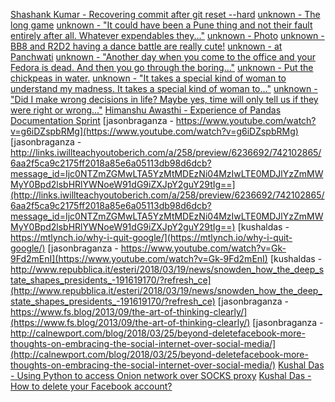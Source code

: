[Shashank Kumar - Recovering commit after git reset --hard](https://blog.shanky.xyz/recovering-commit-after-git-reset--hard.html)
[unknown - The long game](http://kshithijiyer.tumblr.com/post/172192002698)
[unknown - "It could have been a Pune thing and not their fault entirely after all. Whatever expendables they..."](http://kshithijiyer.tumblr.com/post/172185617179)
[unknown - Photo](http://kshithijiyer.tumblr.com/post/172172494099)
[unknown - BB8 and R2D2 having a dance battle are really cute!](http://kshithijiyer.tumblr.com/post/172172435459)
[unknown - at Panchwati](http://kshithijiyer.tumblr.com/post/172138639869)
[unknown - "Another day when you come to the office and your Fedora is dead. And then you go through the boring..."](http://kshithijiyer.tumblr.com/post/172128131359)
[unknown - Put the chickpeas in water.](http://kshithijiyer.tumblr.com/post/172073666344)
[unknown - "It takes a special kind of woman to understand my madness. It takes a special kind of woman to..."](http://kshithijiyer.tumblr.com/post/172073390139)
[unknown - "Did I make wrong decisions in life?
Maybe yes, time will only tell us if they were right or wrong..."](http://kshithijiyer.tumblr.com/post/171930681615)
[Himanshu Awasthi - Experience of  Pandas Documentation Sprint](https://kanpurpython.wordpress.com/2018/03/15/experience-of-pandas-documentation-sprint/)
[jasonbraganza - https://www.youtube.com/watch?v=g6iDZspbRMg](https://www.youtube.com/watch?v=g6iDZspbRMg)
[jasonbraganza - http://links.iwillteachyoutoberich.com/a/258/preview/6236692/742102865/6aa2f5ca9c2175ff2018a85e6a05113db98d6dcb?message_id=Ijc0NTZmZGMwLTA5YzMtMDEzNi04MzIwLTE0MDJlYzZmMWMyY0Bpd2lsbHRlYWNoeW91dG9iZXJpY2guY29tIg==](http://links.iwillteachyoutoberich.com/a/258/preview/6236692/742102865/6aa2f5ca9c2175ff2018a85e6a05113db98d6dcb?message_id=Ijc0NTZmZGMwLTA5YzMtMDEzNi04MzIwLTE0MDJlYzZmMWMyY0Bpd2lsbHRlYWNoeW91dG9iZXJpY2guY29tIg==)
[kushaldas - https://mtlynch.io/why-i-quit-google/](https://mtlynch.io/why-i-quit-google/)
[jasonbraganza - https://www.youtube.com/watch?v=Gk-9Fd2mEnI](https://www.youtube.com/watch?v=Gk-9Fd2mEnI)
[kushaldas - http://www.repubblica.it/esteri/2018/03/19/news/snowden_how_the_deep_state_shapes_presidents_-191619170/?refresh_ce](http://www.repubblica.it/esteri/2018/03/19/news/snowden_how_the_deep_state_shapes_presidents_-191619170/?refresh_ce)
[jasonbraganza - https://www.fs.blog/2013/09/the-art-of-thinking-clearly/](https://www.fs.blog/2013/09/the-art-of-thinking-clearly/)
[jasonbraganza - http://calnewport.com/blog/2018/03/25/beyond-deletefacebook-more-thoughts-on-embracing-the-social-internet-over-social-media/](http://calnewport.com/blog/2018/03/25/beyond-deletefacebook-more-thoughts-on-embracing-the-social-internet-over-social-media/)
[Kushal Das - Using Python to access Onion network over SOCKS proxy](https://kushaldas.in/posts/using-python-to-access-onion-network-over-socks-proxy.html)
[Kushal Das - How to delete your Facebook account?](https://kushaldas.in/posts/how-to-delete-your-facebook-account.html)
